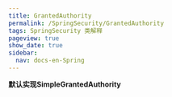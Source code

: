 ```yaml
---
title: GrantedAuthority
permalink: /SpringSecurity/GrantedAuthority
tags: SpringSecurity 类解释
pageview: true
show_date: true
sidebar:
  nav: docs-en-Spring
---
```

**默认实现SimpleGrantedAuthority**
